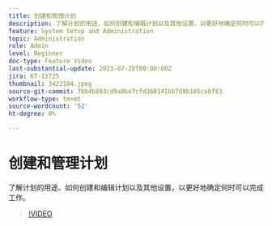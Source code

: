 ```yaml
---
title: 创建和管理计划
description: 了解计划的用途、如何创建和编辑计划以及其他设置，以更好地确定何时可以完成工作。
feature: System Setup and Administration
topic: Administration
role: Admin
level: Beginner
doc-type: Feature Video
last-substantial-update: 2023-07-28T00:00:00Z
jira: KT-13725
thumbnail: 3422184.jpeg
source-git-commit: 7bb4b893cd9a8be7cfd360141bb7d8b105cabf83
workflow-type: tm+mt
source-wordcount: '52'
ht-degree: 0%

---
```



# 创建和管理计划

了解计划的用途、如何创建和编辑计划以及其他设置，以更好地确定何时可以完成工作。

>[!VIDEO](https://video.tv.adobe.com/v/3422184/?learn=on)
